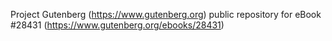 Project Gutenberg (https://www.gutenberg.org) public repository for eBook #28431 (https://www.gutenberg.org/ebooks/28431)

